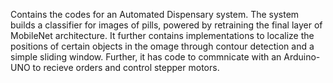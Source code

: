 Contains the codes for an Automated Dispensary system.
The system builds a classifier for images of pills, powered by retraining the final layer of MobileNet architecture.
It further contains implementations to localize the positions of certain objects in the omage through contour detection and a simple sliding window.
Further, it has code to commnicate with an Arduino-UNO to recieve orders and control stepper motors.
